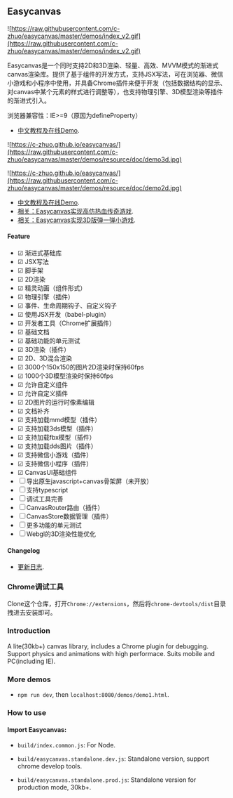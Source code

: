 ## Easycanvas

![https://raw.githubusercontent.com/c-zhuo/easycanvas/master/demos/index_v2.gif](https://raw.githubusercontent.com/c-zhuo/easycanvas/master/demos/index_v2.gif)

Easycanvas是一个同时支持2D和3D渲染、轻量、高效、MVVM模式的渐进式canvas渲染库。提供了基于组件的开发方式，支持JSX写法，可在浏览器、微信小游戏和小程序中使用，并具备Chrome插件来便于开发（包括数据结构的显示、对canvas中某个元素的样式进行调整等），也支持物理引擎、3D模型渲染等插件的渐进式引入。

浏览器兼容性：IE>=9（原因为defineProperty）

- [中文教程及在线Demo](https://c-zhuo.github.io/easycanvas/).

![https://c-zhuo.github.io/easycanvas/](https://raw.githubusercontent.com/c-zhuo/easycanvas/master/demos/resource/doc/demo3d.jpg)

![https://c-zhuo.github.io/easycanvas/](https://raw.githubusercontent.com/c-zhuo/easycanvas/master/demos/resource/doc/demo2d.jpg)

- [中文教程及在线Demo](https://c-zhuo.github.io/easycanvas/).
- [相关：Easycanvas实现高仿热血传奇游戏](https://github.com/c-zhuo/Mir2/wiki/%E3%80%8AJS%E5%AE%9E%E7%8E%B0%E7%83%AD%E8%A1%80%E4%BC%A0%E5%A5%87%E3%80%8B1.%E5%BC%80%E5%8F%91%E5%89%8D%E7%9A%84%E5%87%86%E5%A4%87).
- [相关：Easycanvas实现3D版弹一弹小游戏](https://c-zhuo.github.io/tanyitan/).

#### Feature

- ☑ 渐进式基础库
- ☑ JSX写法
- ☑ 脚手架
- ☑ 2D渲染
- ☑ 精灵动画（组件形式）
- ☑ 物理引擎（插件）
- ☑ 事件、生命周期钩子、自定义钩子
- ☑ 使用JSX开发（babel-plugin）
- ☑ 开发者工具（Chrome扩展插件）
- ☑ 基础文档
- ☑ 基础功能的单元测试
- ☑ 3D渲染（插件）
- ☑ 2D、3D混合渲染	
- ☑ 3000个150x150的图片2D渲染时保持60fps
- ☑ 1000个3D模型渲染时保持60fps
- ☑ 允许自定义组件
- ☑ 允许自定义插件
- ☑ 2D图片的运行时像素编辑
- ☑ 文档补齐
- ☑ 支持加载mmd模型（插件）
- ☑ 支持加载3ds模型（插件）
- ☑ 支持加载fbx模型（插件）
- ☑ 支持加载dds图片（插件）
- ☑ 支持微信小游戏（插件）
- ☑ 支持微信小程序（插件）
- ☑ CanvasUI基础组件
- ☐ 导出原生javascript+canvas骨架屏（未开放）
- ☐ 支持typescript
- ☐ 调试工具完善
- ☐ CanvasRouter路由（插件）
- ☐ CanvasStore数据管理（插件）
- ☐ 更多功能的单元测试
- ☐ Webgl的3D渲染性能优化

#### Changelog

- [更新日志](https://c-zhuo.github.io/easycanvas/#%E6%9B%B4%E6%96%B0%E6%97%A5%E5%BF%97%EF%BC%88Latest%EF%BC%9A2019-1-26%EF%BC%89).

### Chrome调试工具

Clone这个仓库，打开`Chrome://extensions`，然后将`chrome-devtools/dist`目录拽进去安装即可。

### Introduction

A lite(30kb+) canvas library, includes a Chrome plugin for debugging. Support physics and animations with high performace. Suits mobile and PC(including IE).

### More demos

- `npm run dev`, then `localhost:8080/demos/demo1.html`.

### How to use

#### Import Easycanvas:

- `build/index.common.js`: For Node.

- `build/easycanvas.standalone.dev.js`: Standalone version, support chrome develop tools.

- `build/easycanvas.standalone.prod.js`: Standalone version for production mode, 30kb+.
